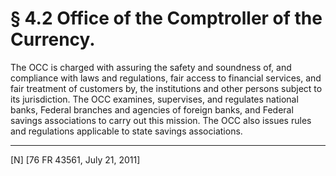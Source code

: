 # § 4.2   Office of the Comptroller of the Currency.

The OCC is charged with assuring the safety and soundness of, and compliance with laws and regulations, fair access to financial services, and fair treatment of customers by, the institutions and other persons subject to its jurisdiction. The OCC examines, supervises, and regulates national banks, Federal branches and agencies of foreign banks, and Federal savings associations to carry out this mission. The OCC also issues rules and regulations applicable to state savings associations.



---

[N] [76 FR 43561, July 21, 2011]





